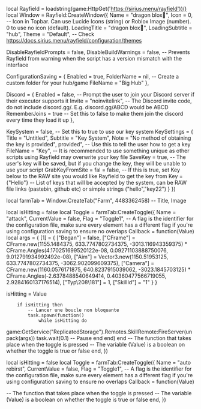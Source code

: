local Rayfield = loadstring(game:HttpGet('https://sirius.menu/rayfield'))()
local Window = Rayfield:CreateWindow({
   Name = "dragon blox🐉",
   Icon = 0, -- Icon in Topbar. Can use Lucide Icons (string) or Roblox Image (number). 0 to use no icon (default).
   LoadingTitle = "dragon blox🐉",
   LoadingSubtitle = "hub",
   Theme = "Default", -- Check https://docs.sirius.menu/rayfield/configuration/themes

   DisableRayfieldPrompts = false,
   DisableBuildWarnings = false, -- Prevents Rayfield from warning when the script has a version mismatch with the interface

   ConfigurationSaving = {
      Enabled = true,
      FolderName = nil, -- Create a custom folder for your hub/game
      FileName = "Big Hub"
   },

   Discord = {
      Enabled = false, -- Prompt the user to join your Discord server if their executor supports it
      Invite = "noinvitelink", -- The Discord invite code, do not include discord.gg/. E.g. discord.gg/ABCD would be ABCD
      RememberJoins = true -- Set this to false to make them join the discord every time they load it up
   },

   KeySystem = false, -- Set this to true to use our key system
   KeySettings = {
      Title = "Untitled",
      Subtitle = "Key System",
      Note = "No method of obtaining the key is provided",  provided", -- Use this to tell the user how to get a key
      FileName = "Key", -- It is recommended to use something unique as other scripts using Rayfield may overwrite your key file
      SaveKey = true, -- The user's key will be saved, but if you change the key, they will be unable to use your script
      GrabKeyFromSite = fal = false, -- If this is true, set Key below to the RAW site you would like Rayfield to get the key from
      Key = {"Hello"} -- List of keys that will be accepted by the system, can be RAW file links (pastebin, github etc) or simple strings ("hello","key22")
   }
})


local farmTab = Window:CreateTab("Farm", 4483362458) -- Title, Image



local isHitting = false
local Toggle = farmTab:CreateToggle({
   Name = "attack",
   CurrentValue = false,
   Flag = "Toggle1", -- A flag is the identifier for the configuration file, make sure every element has a different flag if you're using configuration saving to ensure no overlaps
   Callback = function(Value)
 local args = {
    [1] = {
        ["Began"] = false,
        ["CFrame"] = CFrame.new(1155.1484375, 633.7747802734375, -3013.116943359375) * CFrame.Angles(4.170251699520122e-08, 0.09271103888750076, 9.012791934992492e-08),
        ["Aim"] = Vector3.new(1150.51953125, 633.7747802734375, -3062.902099609375),
        ["Camera"] = CFrame.new(1160.0576171875, 640.8237915039062, -3023.1845703125) * CFrame.Angles(-2.6378488540649414, 0.40360477566719055, 2.9284160137176514),
        ["Typ\208\181"] = 1,
        ["SkillId"] = "1"
    }
}

 isHitting = Value

        if isHitting then
            -- Lancer une boucle non bloquante
            task.spawn(function()
                while isHitting do

game:GetService("ReplicatedStorage").Remotes.SkillRemote:FireServer(unpack(args))
task.wait(0.1) -- Pause
end
            end)
        end
   -- The function that takes place when the toggle is pressed
   -- The variable (Value) is a boolean on whether the toggle is true or false
   end,
})


local isHitting = false
local Toggle = farmTab:CreateToggle({
   Name = "auto rebirst",
   CurrentValue = false,
   Flag = "Toggle1", -- A flag is the identifier for the configuration file, make sure every element has a different flag if you're using configuration saving to ensure no overlaps
   Callback = function(Value)

   -- The function that takes place when the toggle is pressed
   -- The variable (Value) is a boolean on whether the toggle is true or false
   end,
})
